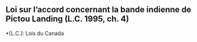 ## Loi sur l’accord concernant la bande indienne de Pictou Landing (L.C. 1995, ch. 4)
  *[L.C.]: Lois du Canada
